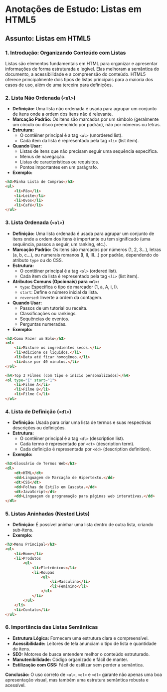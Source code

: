 
# Anotações de Estudo: Listas em HTML5

## Assunto: Listas em HTML5

### 1. Introdução: Organizando Conteúdo com Listas
Listas são elementos fundamentais em HTML para organizar e apresentar informações de forma estruturada e legível. Elas melhoram a semântica do documento, a acessibilidade e a compreensão do conteúdo. HTML5 oferece principalmente dois tipos de listas principais para a maioria dos casos de uso, além de uma terceira para definições.

### 2. Lista Não Ordenada (`<ul>`)
- **Definição:** Uma lista não ordenada é usada para agrupar um conjunto de itens onde a ordem dos itens não é relevante.
- **Marcação Padrão:** Os itens são marcados por um símbolo (geralmente um círculo ou disco preenchido por padrão), não por números ou letras.
- **Estrutura:**
  - O contêiner principal é a tag `<ul>` (unordered list).
  - Cada item da lista é representado pela tag `<li>` (list item).
- **Quando Usar:**
  - Listas de itens que não precisam seguir uma sequência específica.
  - Menus de navegação.
  - Listas de características ou requisitos.
  - Pontos importantes em um parágrafo.
- **Exemplo:**
```html
<h3>Minha Lista de Compras</h3>
<ul>
    <li>Pão</li>
    <li>Leite</li>
    <li>Ovos</li>
    <li>Café</li>
</ul>
```

### 3. Lista Ordenada (`<ol>`)
- **Definição:** Uma lista ordenada é usada para agrupar um conjunto de itens onde a ordem dos itens é importante ou tem significado (uma sequência, passos a seguir, um ranking, etc.).
- **Marcação Padrão:** Os itens são marcados por números (1, 2, 3...), letras (a, b, c...), ou numerais romanos (I, II, III...) por padrão, dependendo do atributo `type` ou do CSS.
- **Estrutura:**
  - O contêiner principal é a tag `<ol>` (ordered list).
  - Cada item da lista é representado pela tag `<li>` (list item).
- **Atributos Comuns (Opcionais) para `<ol>`:**
  - `type`: Especifica o tipo de marcador (1, a, A, i, I).
  - `start`: Define o número inicial da lista.
  - `reversed`: Inverte a ordem da contagem.
- **Quando Usar:**
  - Passos de um tutorial ou receita.
  - Classificações ou rankings.
  - Sequências de eventos.
  - Perguntas numeradas.
- **Exemplo:**
```html
<h3>Como Fazer um Bolo</h3>
<ol>
    <li>Misture os ingredientes secos.</li>
    <li>Adicione os líquidos.</li>
    <li>Bata até ficar homogêneo.</li>
    <li>Asse por 40 minutos.</li>
</ol>

<h4>Top 3 Filmes (com tipo e início personalizados)</h4>
<ol type="I" start="1">
    <li>Filme A</li>
    <li>Filme B</li>
    <li>Filme C</li>
</ol>
```

### 4. Lista de Definição (`<dl>`)
- **Definição:** Usada para criar uma lista de termos e suas respectivas descrições ou definições.
- **Estrutura:**
  - O contêiner principal é a tag `<dl>` (description list).
  - Cada termo é representado por `<dt>` (description term).
  - Cada definição é representada por `<dd>` (description definition).
- **Exemplo:**
```html
<h3>Glossário de Termos Web</h3>
<dl>
    <dt>HTML</dt>
    <dd>Linguagem de Marcação de Hipertexto.</dd>
    <dt>CSS</dt>
    <dd>Folhas de Estilo em Cascata.</dd>
    <dt>JavaScript</dt>
    <dd>Linguagem de programação para páginas web interativas.</dd>
</dl>
```

### 5. Listas Aninhadas (Nested Lists)
- **Definição:** É possível aninhar uma lista dentro de outra lista, criando sub-itens.
- **Exemplo:**
```html
<h3>Menu Principal</h3>
<ul>
    <li>Home</li>
    <li>Produtos
        <ul>
            <li>Eletrônicos</li>
            <li>Roupas
                <ul>
                    <li>Masculino</li>
                    <li>Feminino</li>
                </ul>
            </li>
        </ul>
    </li>
    <li>Contato</li>
</ul>
```

### 6. Importância das Listas Semânticas
- **Estrutura Lógica:** Fornecem uma estrutura clara e compreensível.
- **Acessibilidade:** Leitores de tela anunciam o tipo de lista e quantidade de itens.
- **SEO:** Motores de busca entendem melhor o conteúdo estruturado.
- **Manutenibilidade:** Código organizado e fácil de manter.
- **Estilização com CSS:** Fácil de estilizar sem perder a semântica.

**Conclusão:** O uso correto de `<ul>`, `<ol>` e `<dl>` garante não apenas uma boa apresentação visual, mas também uma estrutura semântica robusta e acessível.

